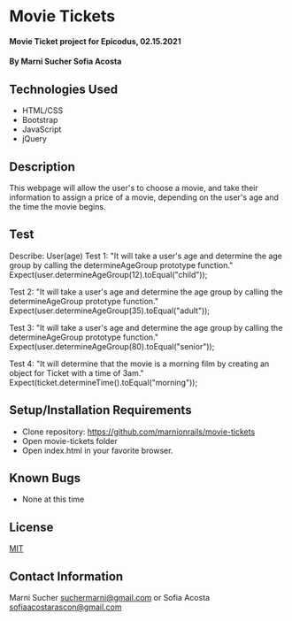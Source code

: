 # Movie Tickets

#### Movie Ticket project for Epicodus, 02.15.2021

#### By **Marni Sucher Sofia Acosta**

## Technologies Used

* HTML/CSS
* Bootstrap
* JavaScript
* jQuery

## Description

This webpage will allow the user's to choose a movie, and take their information to assign a price of a movie, depending on the user's age and the time the movie begins. 

## Test
Describe: User(age)
Test 1: "It will take a user's age and determine the age group by calling the determineAgeGroup prototype function."
Expect(user.determineAgeGroup(12).toEqual("child"));

Test 2: "It will take a user's age and determine the age group by calling the determineAgeGroup prototype function."
Expect(user.determineAgeGroup(35).toEqual("adult"));

Test 3: "It will take a user's age and determine the age group by calling the determineAgeGroup prototype function."
Expect(user.determineAgeGroup(80).toEqual("senior"));

Test 4: "It will determine that the movie is a morning film by creating an object for Ticket with a time of 3am."
Expect(ticket.determineTime().toEqual("morning"));
## Setup/Installation Requirements

* Clone repository: https://github.com/marnionrails/movie-tickets
* Open movie-tickets folder
* Open index.html in your favorite browser.

## Known Bugs

* None at this time

## License

[MIT](https://choosealicense.com/licenses/mit) 

## Contact Information

Marni Sucher <suchermarni@gmail.com> or Sofia Acosta <sofiaacostarascon@gmail.com>
